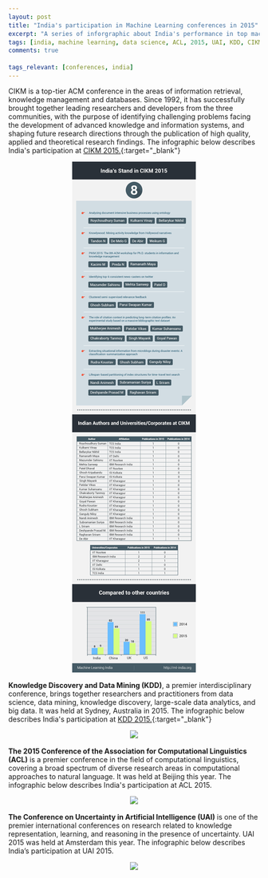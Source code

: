 ```yaml
---
layout: post
title: "India's participation in Machine Learning conferences in 2015"
excerpt: "A series of inforgraphic about India's performance in top machine learning conferences in 2015"
tags: [india, machine learning, data science, ACL, 2015, UAI, KDD, CIKM]
comments: true

tags_relevant: [conferences, india]
---
```

CIKM is a top-tier ACM conference in the areas of information retrieval, knowledge management and databases. Since 1992, it has successfully brought together leading researchers and developers from the three communities, with the purpose of identifying challenging problems facing the development of advanced knowledge and information systems, and shaping future research directions through the publication of high quality, applied and theoretical research findings. The infographic below describes India's participation at [CIKM 2015.](http://www.cikm-2015.org/){:target="_blank"} 

<figure>
    <a href="/images/CIKM_Infographics.jpg"><center><img src="/images/CIKM_Infographics.jpg"></center></a>
    <figcaption></figcaption>
</figure>


**Knowledge Discovery and Data Mining (KDD)**, a premier interdisciplinary conference, brings together researchers and practitioners from data science, data mining, knowledge discovery, large-scale data analytics, and big data. It was held at Sydney, Australia in 2015. The infographic below describes India's participation at [KDD 2015.](http://www.kdd.org/kdd2015/){:target="_blank"}


<figure>
    <a href="/images/KDD-India-2015.png"><center><img src="/images/KDD-India-2015.png"></center></a>
    <figcaption></figcaption>
</figure>


**The 2015 Conference of the Association for Computational Linguistics (ACL)** is a premier conference in the field of computational linguistics, covering a broad spectrum of diverse research areas in computational approaches to natural language. It was held at Beijing this year. The infographic below describes India's participation at ACL 2015.



<figure>
    <a href="/images/ACL-India-2015.png"><center><img src="/images/ACL-India-2015.png"></center></a>
    <figcaption></figcaption>
</figure>


**The Conference on Uncertainty in Artificial Intelligence (UAI)** is one of the premier international conferences on research related to knowledge representation, learning, and reasoning in the presence of uncertainty. UAI 2015 was held at Amsterdam this year. The infographic below describes India’s participation at UAI 2015.


<figure>
    <a href="/images/UAI-India-2015.png"><center><img src="/images/UAI-India-2015.png"></center></a>
    <figcaption></figcaption>
</figure>


